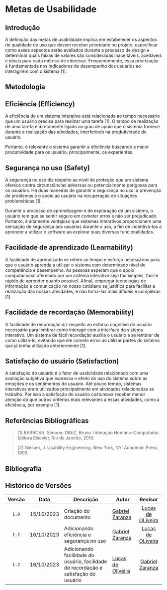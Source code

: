 # Metas de Usabilidade

## Introdução
A definição das metas de usabilidade implica em estabelecer os aspectos de qualidade de uso que devem receber prioridade no projeto, especificar como esses aspectos serão avaliados durante o processo de design e determinar quais faixas de valores são consideradas inaceitáveis, aceitáveis e ideais para cada métrica de interesse. Frequentemente, essa priorização é fundamentada nos indicadores de desempenho dos usuários ao interagirem com o sistema [1].

## Metodologia


## Eficiência (Efficiency)
A eficiência de um sistema interativo está relacionada ao tempo necessário que um usuário precisa para realizar uma tarefa [1]. O tempo de realização de uma tarefa é diretamente ligado ao grau de apoio que o sistema fornece durante a realização das atividades, interferindo na produtividade do usuário.

Portanto, é relevante o sistema garantir a eficiência buscando a maior produtividade para os usuário, principalmente, os experientes.



## Segurança no uso (Safety)
A segurança no uso diz respeito ao nível de proteção que um sistema oferece contra circunstâncias adversas ou potencialmente perigosas para os usuários. Há duas maneiras de garantir a segurança no uso: a prevenção de problemas e o apoio ao usuário na recuperação de situações problemáticas [1].

Durante o processo de aprendizagem e de exploração de um sistema, o usuário tem que se sentir seguro em cometer erros e não ser prejudicado. Portanto, é altamente vantajoso que sistemas interativos proporcionem uma sensação de segurança aos usuários durante o uso, a fim de incentivá-los a aprender a utilizar o software ao explorar suas diversas funcionalidades.

## Facilidade de aprendizado (Learnability)
  A facilidade de aprendizado se refere ao tempo e esforço necessários para que o usuário aprenda a utilizar o sistema com determinado nível de competência e desempenho. As pessoas esperam que o apoio computacional oferecido por um sistema interativo seja tão simples, fácil e rápido de aprender quanto possível. Afinal, empregar tecnologias de informação e comunicação no nosso cotidiano se justifica para facilitar a realização das nossas atividades, e não torná-las mais difíceis e complexas [1].

## Facilidade de recordação (Memorability)
A facilidade de recordação diz respeito ao esforço cognitivo do usuário necessário para lembrar como interagir com a interface do sistema interativo. Um sistema de fácil recordação auxilia o usuário a se lembrar de como utilizá-lo, evitando que ele cometa erros ao utilizar partes do sistema que já tenha utilizado anteriormente [1].

## Satisfação do usuário (Satisfaction)
A satisfação do usuário é o fator de usabilidade relacionado com uma avaliação subjetiva que expressa o efeito do uso do sistema sobre as emoções e os sentimentos do usuário. Até pouco tempo, sistemas interativos eram utilizados principalmente em atividades relacionadas ao trabalho. Por isso a satisfação do usuário costumava receber menor atenção do que outros critérios mais relevantes a essas atividades, como a eficiência, por exemplo [1].




## Referências Bibliográficas
> [1] BARBOSA, Simone; DINIZ, Bruno. Interação Humano-Computador. Editora Elsevier, Rio de Janeiro, 2010.
>
> [2] Nielsen, J. Usability Engineering. New York, NY: Academic Press, 1993.
## Bibliografia

## Histórico de Versões

|Versão|Data|Descrição|Autor|Revisor|
|:----:|----|---------|-----|:-------:|
|`1.0`|15/10/2023|Criação do documento|[Gabriel Zaranza](https://github.com/gzaranza)|[Lucas de OLiveira](https://github.com/LucasOliveiraDiasMarquesFerreira)|
|`1.1`|16/10/2023|Adicionando eficiência e segurança no uso|[Gabriel Zaranza](https://github.com/gzaranza)|[Lucas de OLiveira](https://github.com/LucasOliveiraDiasMarquesFerreira)|
|`1.2`|16/10/2023|Adicionando facilidade do usuário, facilidade de recordação e satisfação do usuário|[Lucas de Oliveira](https://github.com/LucasOliveiraDiasMarquesFerreira)|[Gabriel Zaranza](https://github.com/gzaranza)|

